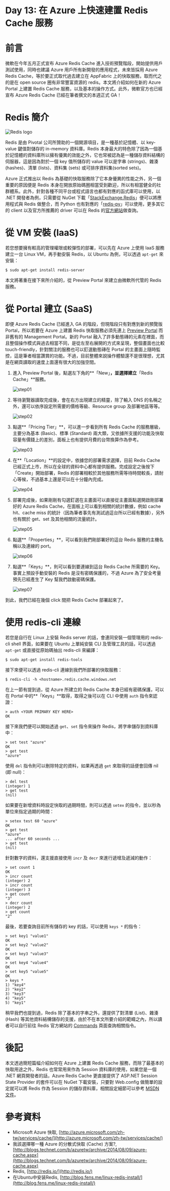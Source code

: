 Day 13: 在 Azure 上快速建置 Redis Cache 服務
===================================

# 前言

微軟在今年五月正式宣布 Azure Redis Cache 進入技術預覽階段，開始提供用戶測試使用，同時也建議 Azure 用戶所有新開發的應用程式，未來皆採用 Azure Redis Cache，等於要正式取代過去建立在 AppFabric 上的快取服務，取而代之的是在 open source 圈有非常豐富資源的 redis。本文將介紹如何在新的 Azure Portal 上建置 Redis Cache 服務，以及基本的操作方式。此外，微軟官方也已經宣布 Azure Redis Cache 已經在筆者撰文的本週正式 GA！

# Redis 簡介

![Redis logo](https://raw.githubusercontent.com/hungys/azure-blog/master/media/13-managed-redis-cache-on-azure/redis-logo.png)

Redis 是由 Pivotal 公司所贊助的一個開源項目，是一種基於記憶體、以 key-value 鍵值對儲存的 in-memory 資料庫。Redis 本身最大的特色除了因為一個基於記憶體的資料庫所以擁有優異的效能之外，它也常被認為是一種儲存資料結構的伺服器，這是因為對於一個 key 值所儲存的 value 可以是字串 (strings)、雜湊 (hashes)、清單 (lists)、資料集 (sets) 或可排序資料集(sorted sets)。

Azure 正式推出以 Redis 為基礎的快取服務除了它本身優異的性能之外，另一個重要的原因便是 Redis 本身在開放原始碼圈相當受到歡迎，所以有相當健全的社群體系。此外，針對各種不同平台或程式語言也都有對應的函式庫可以使用，以 .NET 開發者為例，只需要從 NuGet 下載「[StackExchange.Redis](https://www.nuget.org/packages/StackExchange.Redis/)」便可以將應用程式與 Redis 做整合，而 Python 也有對應的「[redis-py](https://pypi.python.org/pypi/redis/)」可以使用，更多其它的 client 以及官方所推薦的 driver 可以在 Redis 的[官方網站](http://redis.io/clients)做查詢。

# 從 VM 安裝 (IaaS)

若您想要擁有較高的管理權限或較彈性的部署，可以先在 Azure 上使用 IaaS 服務建立一台 Linux VM，再手動安裝 Redis，以 Ubuntu 為例，可以透過 `apt-get` 來安裝：

```
$ sudo apt-get install redis-server
```

本文將著重在接下來所介紹的，從 Preview Portal 來建立由微軟所代管的 Redis 服務。

# 從 Portal 建立 (SaaS)

即便 Azure Redis Cache 已經進入 GA 的階段，但現階段只有對應到新的預覽版 Portal，所以若要在 Azure 上建置 Redis 快取服務必須先連上 [Preview Portal](https://portal.azure.com/) 而非舊有的 Management Portal。新的 Portal 融入了許多動態磚的元素在裡面，而且整個操作模式與過去相當不同，是從左至右展開的方式來呈現，整個畫面也比較 touch-friendly，針對關注的服務也可以釘選動態磚在 Portal 的主畫面上隨時監控，這是筆者相當讚賞的功能。不過，目前整體來說操作體驗還不是很理想，尤其是在網頁讀取的速度上面還有很大的加強空間。

1. 進入 Preview Portal 後，點選左下角的**「New」**，並選擇建立**「Redis Cache」**服務。

	![step01](https://raw.githubusercontent.com/hungys/azure-blog/master/media/13-managed-redis-cache-on-azure/step-01-new.png)


2. 等待瀏覽器讀取完成後，會在右方出現建立的精靈，除了輸入 DNS 的名稱之外，還可以依序設定所需要的價格等級、Resource group 及部署地區等等。

	![step02](https://raw.githubusercontent.com/hungys/azure-blog/master/media/13-managed-redis-cache-on-azure/step-02-dns-name.png)

3. 點選**「Pricing Tier」**，可以進一步看到所有 Redis Cache 的服務層級，主要分為基本 (Basic)、標準 (Standard) 兩大類，又依據所支援的功能及快取容量有價錢上的差別，面板上也有提供月費的台幣換算作為參考。

	![step03](https://raw.githubusercontent.com/hungys/azure-blog/master/media/13-managed-redis-cache-on-azure/step-03-pricing-tier.png)

4. 在**「Location」**的設定中，依據您的部署需求選擇，目前 Redis Cache 已經正式上市，所以在全球的資料中心都有提供服務。完成設定之後按下「Create」開始部署，Redis 的部署相較於其他服務所需等待時間較長，請耐心等候，不過基本上還是可以在十分鐘內完成。

	![step04](https://raw.githubusercontent.com/hungys/azure-blog/master/media/13-managed-redis-cache-on-azure/step-04-location.png)

5. 部署完成後，如果剛剛有勾選釘選在主畫面可以直接從主畫面點選開啟剛部署好的 Azure Redis Cache，在面板上可以看到相關的統計數據，例如 cache hit、cache miss 的統計（因為筆者事先有測試過這台所以已經有數據），另外也有關於 get、set 及其他相關的流量統計。

	![step05](https://raw.githubusercontent.com/hungys/azure-blog/master/media/13-managed-redis-cache-on-azure/step-05-panel.png)

6. 點選**「Properties」**，可以看到我們剛部署好的這台 Redis 服務的主機名稱以及連線的 port。

	![step06](https://raw.githubusercontent.com/hungys/azure-blog/master/media/13-managed-redis-cache-on-azure/step-06-properties.png)

7. 點選**「Keys」**，則可以看到要連線到這台 Redis Cache 所需要的 Key。事實上預設手動安裝的 Redis 是沒有密碼保護的，不過 Azure 為了安全考量預先已經產生了 Key 幫我們啟動密碼保護。

	![step07](https://raw.githubusercontent.com/hungys/azure-blog/master/media/13-managed-redis-cache-on-azure/step-07-keys.png)

到此，我們已經在幾個 click 間把 Redis Cache 部署起來了。

# 使用 redis-cli 連線

若您是自行在 Linux 上安裝 Redis server 的話，會連同安裝一個管理用的 redis-cli shell 界面，如果要在 Ubuntu 上單純安裝 CLI 及管理工具的話，可以透過 `apt-get` 或直接從原始碼抽出 redis-cli 來編譯：

```
$ sudo apt-get install redis-tools
```

接下來便可以透過 redis-cli 連線到我們所部署的快取服務：

```
$ redis-cli -h <hostname>.redis.cache.windows.net
```

在上一節有提到過，從 Azure 所建立的 Redis Cache 本身已經有密碼保護，可以在 Portal 中的**「Keys」**取得，取得之後可以在 CLI 中使用 `auth` 指令來認證：

```
> auth <YOUR PRIMARY KEY HERE>
OK
```

接下來我們便可以開始透過 `get`、`set` 指令來操作 Redis，將字串儲存到資料庫中：

```
> set test "azure"
OK
> get test
"azure"
```

使用 `del` 指令則可以刪除特定的資料，如果再透過 `get` 來取得的話便會回傳 nil (即 null)：

```
> del test
(integer) 1
> get test
(nil)
```

如果要在新增資料時設定快取的過期時間，則可以透過 `setex` 的指令，並以秒為單位來指定過期的時間：

```
> setex test 60 "azure"
OK
> get test
"azure"
... after 60 seconds ...
> get test
(nil)
```

針對數字的資料，還支援直接使用 `incr` 及 `decr` 來進行遞增及遞減的動作：

```
> set count 1
OK
> incr count
(integer) 2
> incr count
(integer) 3
> get count
"3"
> decr count
(integer) 2
> get count
"2"
```

最後，若要查詢目前所有儲存的 key 的話，可以使用 `keys *` 的指令：

```
> set key1 "value1"
OK
> set key2 "value2"
OK
> set key3 "value3"
OK
> set key4 "value4"
OK
> set key5 "value5"
OK
> keys *
1) "key4"
2) "key2"
3) "key3"
4) "key5"
5) "key1"
```

稍早我們也提到過，Redis 除了基本的字串之外，還提供了對清單 (List)、雜湊 (Hash) 等其他資料結構儲存的支援，由於不在本文所要介紹的範疇之內，所以讀者可以自行前往 Redis 官方網站的 [Commands](http://redis.io/commands) 頁面查詢相關指令。

# 後記

本文透過簡短篇幅介紹如何在 Azure 上建置 Redis Cache 服務，而除了最基本的快取用途之外，Redis 也常常用來作為 Session 資料庫的使用，如果您是一個 .NET 網頁開發者的話，Azure Redis Cache 更直接提供了 ASP.NET Session State Provider 的套件可以在 NuGet 下載安裝，只要對 Web.config 做簡單的設定就可以將 Redis 作為 Session 的儲存資料庫，相關設定細節可以參考 [MSDN 文件](http://msdn.microsoft.com/en-us/library/azure/dn690522.aspx)。

# 參考資料

- Microsoft Azure 快取, [http://azure.microsoft.com/zh-tw/services/cache/](http://azure.microsoft.com/zh-tw/services/cache/)
- 我該選擇哪一種 Azure 的分散式快取 (Cache) 方案?, [http://blogs.technet.com/b/azuretw/archive/2014/08/09/azure-cache.aspx](http://blogs.technet.com/b/azuretw/archive/2014/08/09/azure-cache.aspx)
- Redis, [http://redis.io/](http://redis.io/)
- 在Ubuntu中安装Redis, [http://blog.fens.me/linux-redis-install/](http://blog.fens.me/linux-redis-install/)
